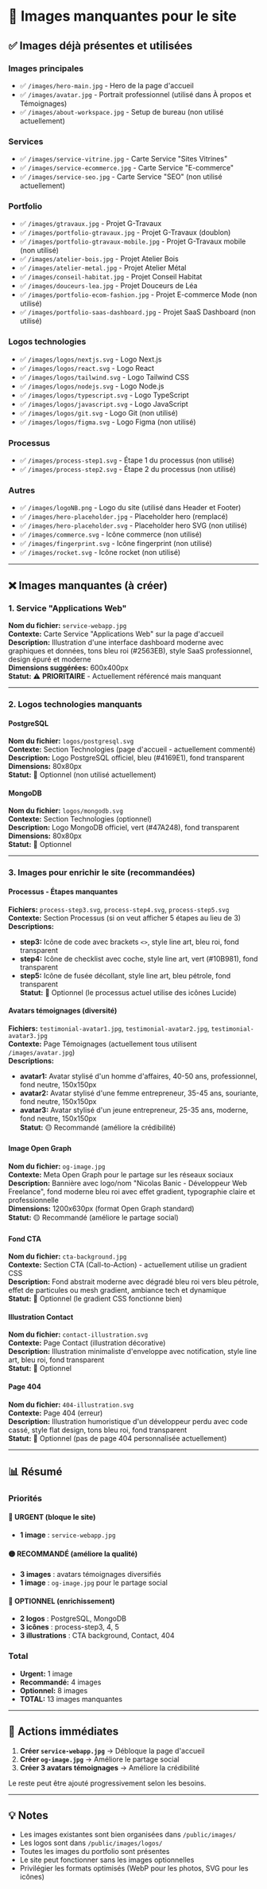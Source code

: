 # 📸 Images manquantes pour le site

## ✅ Images déjà présentes et utilisées

### Images principales
- ✅ `/images/hero-main.jpg` - Hero de la page d'accueil
- ✅ `/images/avatar.jpg` - Portrait professionnel (utilisé dans À propos et Témoignages)
- ✅ `/images/about-workspace.jpg` - Setup de bureau (non utilisé actuellement)

### Services
- ✅ `/images/service-vitrine.jpg` - Carte Service "Sites Vitrines"
- ✅ `/images/service-ecommerce.jpg` - Carte Service "E-commerce"
- ✅ `/images/service-seo.jpg` - Carte Service "SEO" (non utilisé actuellement)

### Portfolio
- ✅ `/images/gtravaux.jpg` - Projet G-Travaux
- ✅ `/images/portfolio-gtravaux.jpg` - Projet G-Travaux (doublon)
- ✅ `/images/portfolio-gtravaux-mobile.jpg` - Projet G-Travaux mobile (non utilisé)
- ✅ `/images/atelier-bois.jpg` - Projet Atelier Bois
- ✅ `/images/atelier-metal.jpg` - Projet Atelier Métal
- ✅ `/images/conseil-habitat.jpg` - Projet Conseil Habitat
- ✅ `/images/douceurs-lea.jpg` - Projet Douceurs de Léa
- ✅ `/images/portfolio-ecom-fashion.jpg` - Projet E-commerce Mode (non utilisé)
- ✅ `/images/portfolio-saas-dashboard.jpg` - Projet SaaS Dashboard (non utilisé)

### Logos technologies
- ✅ `/images/logos/nextjs.svg` - Logo Next.js
- ✅ `/images/logos/react.svg` - Logo React
- ✅ `/images/logos/tailwind.svg` - Logo Tailwind CSS
- ✅ `/images/logos/nodejs.svg` - Logo Node.js
- ✅ `/images/logos/typescript.svg` - Logo TypeScript
- ✅ `/images/logos/javascript.svg` - Logo JavaScript
- ✅ `/images/logos/git.svg` - Logo Git (non utilisé)
- ✅ `/images/logos/figma.svg` - Logo Figma (non utilisé)

### Processus
- ✅ `/images/process-step1.svg` - Étape 1 du processus (non utilisé)
- ✅ `/images/process-step2.svg` - Étape 2 du processus (non utilisé)

### Autres
- ✅ `/images/logoNB.png` - Logo du site (utilisé dans Header et Footer)
- ✅ `/images/hero-placeholder.jpg` - Placeholder hero (remplacé)
- ✅ `/images/hero-placeholder.svg` - Placeholder hero SVG (non utilisé)
- ✅ `/images/commerce.svg` - Icône commerce (non utilisé)
- ✅ `/images/fingerprint.svg` - Icône fingerprint (non utilisé)
- ✅ `/images/rocket.svg` - Icône rocket (non utilisé)

---

## ❌ Images manquantes (à créer)

### 1. Service "Applications Web"
**Nom du fichier:** `service-webapp.jpg`  
**Contexte:** Carte Service "Applications Web" sur la page d'accueil  
**Description:** Illustration d'une interface dashboard moderne avec graphiques et données, tons bleu roi (#2563EB), style SaaS professionnel, design épuré et moderne  
**Dimensions suggérées:** 600x400px  
**Statut:** ⚠️ **PRIORITAIRE** - Actuellement référencé mais manquant

---

### 2. Logos technologies manquants

#### PostgreSQL
**Nom du fichier:** `logos/postgresql.svg`  
**Contexte:** Section Technologies (page d'accueil - actuellement commenté)  
**Description:** Logo PostgreSQL officiel, bleu (#4169E1), fond transparent  
**Dimensions:** 80x80px  
**Statut:** 🔵 Optionnel (non utilisé actuellement)

#### MongoDB
**Nom du fichier:** `logos/mongodb.svg`  
**Contexte:** Section Technologies (optionnel)  
**Description:** Logo MongoDB officiel, vert (#47A248), fond transparent  
**Dimensions:** 80x80px  
**Statut:** 🔵 Optionnel

---

### 3. Images pour enrichir le site (recommandées)

#### Processus - Étapes manquantes
**Fichiers:** `process-step3.svg`, `process-step4.svg`, `process-step5.svg`  
**Contexte:** Section Processus (si on veut afficher 5 étapes au lieu de 3)  
**Descriptions:**
- **step3:** Icône de code avec brackets `<>`, style line art, bleu roi, fond transparent
- **step4:** Icône de checklist avec coche, style line art, vert (#10B981), fond transparent
- **step5:** Icône de fusée décollant, style line art, bleu pétrole, fond transparent  
**Statut:** 🔵 Optionnel (le processus actuel utilise des icônes Lucide)

#### Avatars témoignages (diversité)
**Fichiers:** `testimonial-avatar1.jpg`, `testimonial-avatar2.jpg`, `testimonial-avatar3.jpg`  
**Contexte:** Page Témoignages (actuellement tous utilisent `/images/avatar.jpg`)  
**Descriptions:**
- **avatar1:** Avatar stylisé d'un homme d'affaires, 40-50 ans, professionnel, fond neutre, 150x150px
- **avatar2:** Avatar stylisé d'une femme entrepreneur, 35-45 ans, souriante, fond neutre, 150x150px
- **avatar3:** Avatar stylisé d'un jeune entrepreneur, 25-35 ans, moderne, fond neutre, 150x150px  
**Statut:** 🟡 Recommandé (améliore la crédibilité)

#### Image Open Graph
**Nom du fichier:** `og-image.jpg`  
**Contexte:** Meta Open Graph pour le partage sur les réseaux sociaux  
**Description:** Bannière avec logo/nom "Nicolas Banic - Développeur Web Freelance", fond moderne bleu roi avec effet gradient, typographie claire et professionnelle  
**Dimensions:** 1200x630px (format Open Graph standard)  
**Statut:** 🟡 Recommandé (améliore le partage social)

#### Fond CTA
**Nom du fichier:** `cta-background.jpg`  
**Contexte:** Section CTA (Call-to-Action) - actuellement utilise un gradient CSS  
**Description:** Fond abstrait moderne avec dégradé bleu roi vers bleu pétrole, effet de particules ou mesh gradient, ambiance tech et dynamique  
**Statut:** 🔵 Optionnel (le gradient CSS fonctionne bien)

#### Illustration Contact
**Nom du fichier:** `contact-illustration.svg`  
**Contexte:** Page Contact (illustration décorative)  
**Description:** Illustration minimaliste d'enveloppe avec notification, style line art, bleu roi, fond transparent  
**Statut:** 🔵 Optionnel

#### Page 404
**Nom du fichier:** `404-illustration.svg`  
**Contexte:** Page 404 (erreur)  
**Description:** Illustration humoristique d'un développeur perdu avec code cassé, style flat design, tons bleu roi, fond transparent  
**Statut:** 🔵 Optionnel (pas de page 404 personnalisée actuellement)

---

## 📊 Résumé

### Priorités

#### 🔴 URGENT (bloque le site)
- **1 image** : `service-webapp.jpg`

#### 🟡 RECOMMANDÉ (améliore la qualité)
- **3 images** : avatars témoignages diversifiés
- **1 image** : `og-image.jpg` pour le partage social

#### 🔵 OPTIONNEL (enrichissement)
- **2 logos** : PostgreSQL, MongoDB
- **3 icônes** : process-step3, 4, 5
- **3 illustrations** : CTA background, Contact, 404

### Total
- **Urgent:** 1 image
- **Recommandé:** 4 images
- **Optionnel:** 8 images
- **TOTAL:** 13 images manquantes

---

## 🎯 Actions immédiates

1. **Créer `service-webapp.jpg`** → Débloque la page d'accueil
2. **Créer `og-image.jpg`** → Améliore le partage social
3. **Créer 3 avatars témoignages** → Améliore la crédibilité

Le reste peut être ajouté progressivement selon les besoins.

---

## 💡 Notes

- Les images existantes sont bien organisées dans `/public/images/`
- Les logos sont dans `/public/images/logos/`
- Toutes les images du portfolio sont présentes
- Le site peut fonctionner sans les images optionnelles
- Privilégier les formats optimisés (WebP pour les photos, SVG pour les icônes)